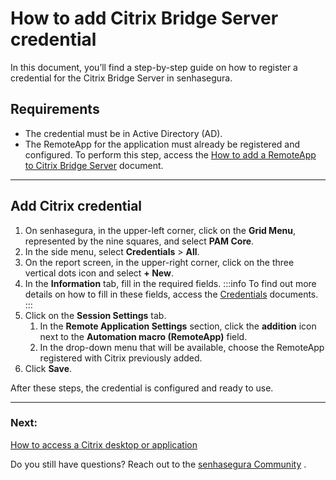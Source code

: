 # How to add Citrix Bridge Server credential

In this document, you’ll find a step-by-step guide on how to register a credential for the Citrix Bridge Server in senhasegura.

## Requirements

* The credential must be in Active Directory (AD).
* The RemoteApp for the application must already be registered and configured. To perform this step, access the [How to add a RemoteApp to Citrix Bridge Server](/v3-32/docs/pam-session-how-to-add-a-remoteapp-to-citrix-bridge-server) document.

---
## Add Citrix credential

1. On senhasegura, in the upper-left corner, click on the **Grid Menu**, represented by the nine squares, and select **PAM Core**.
2. In the side menu, select **Credentials** > **All**.
3. On the report screen, in the upper-right corner, click on the three vertical dots icon and select **+ New**.
4. In the **Information** tab, fill in the required fields.
     :::info
    To find out more details on how to fill in these fields, access the [Credentials](/v3-32/docs/pam-credentials) documents.
    :::
5. Click on the **Session Settings** tab.
    1. In the **Remote Application Settings** section, click the **addition** icon next to the **Automation macro (RemoteApp)** field.
    2. In the drop-down menu that will be available, choose the RemoteApp registered with Citrix previously added.
6. Click **Save**.


After these steps, the credential is configured and ready to use.

---
### Next:
[How to access a Citrix desktop or application](/v3-32/docs/how-to-access-a-citrix-desktop-or-application)

Do you still have questions? Reach out to the [senhasegura Community](https://community.senhasegura.io/) .